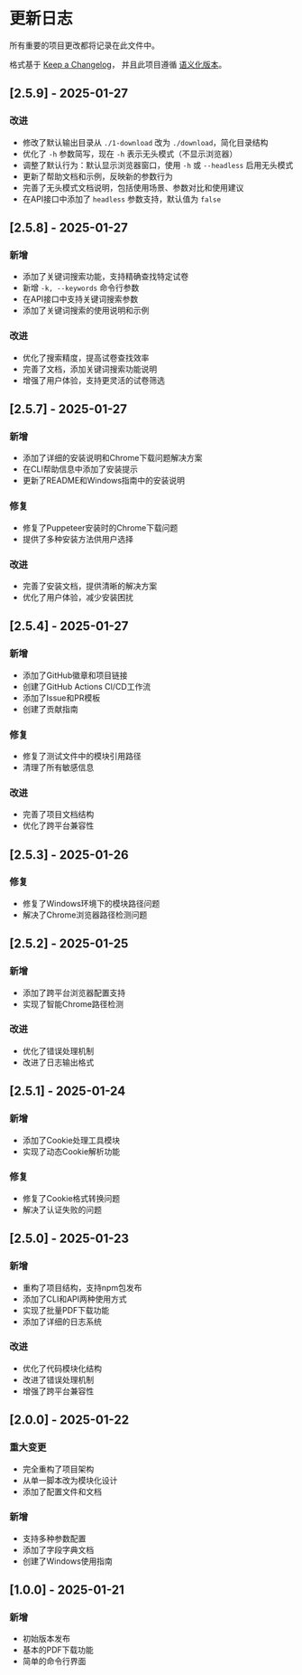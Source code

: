 # 更新日志

所有重要的项目更改都将记录在此文件中。

格式基于 [Keep a Changelog](https://keepachangelog.com/zh-CN/1.0.0/)，
并且此项目遵循 [语义化版本](https://semver.org/lang/zh-CN/)。

## [2.5.9] - 2025-01-27

### 改进
- 修改了默认输出目录从 `./1-download` 改为 `./download`，简化目录结构
- 优化了 `-h` 参数简写，现在 `-h` 表示无头模式（不显示浏览器）
- 调整了默认行为：默认显示浏览器窗口，使用 `-h` 或 `--headless` 启用无头模式
- 更新了帮助文档和示例，反映新的参数行为
- 完善了无头模式文档说明，包括使用场景、参数对比和使用建议
- 在API接口中添加了 `headless` 参数支持，默认值为 `false`

## [2.5.8] - 2025-01-27

### 新增
- 添加了关键词搜索功能，支持精确查找特定试卷
- 新增 `-k, --keywords` 命令行参数
- 在API接口中支持关键词搜索参数
- 添加了关键词搜索的使用说明和示例

### 改进
- 优化了搜索精度，提高试卷查找效率
- 完善了文档，添加关键词搜索功能说明
- 增强了用户体验，支持更灵活的试卷筛选

## [2.5.7] - 2025-01-27

### 新增
- 添加了详细的安装说明和Chrome下载问题解决方案
- 在CLI帮助信息中添加了安装提示
- 更新了README和Windows指南中的安装说明

### 修复
- 修复了Puppeteer安装时的Chrome下载问题
- 提供了多种安装方法供用户选择

### 改进
- 完善了安装文档，提供清晰的解决方案
- 优化了用户体验，减少安装困扰

## [2.5.4] - 2025-01-27

### 新增
- 添加了GitHub徽章和项目链接
- 创建了GitHub Actions CI/CD工作流
- 添加了Issue和PR模板
- 创建了贡献指南

### 修复
- 修复了测试文件中的模块引用路径
- 清理了所有敏感信息

### 改进
- 完善了项目文档结构
- 优化了跨平台兼容性

## [2.5.3] - 2025-01-26

### 修复
- 修复了Windows环境下的模块路径问题
- 解决了Chrome浏览器路径检测问题

## [2.5.2] - 2025-01-25

### 新增
- 添加了跨平台浏览器配置支持
- 实现了智能Chrome路径检测

### 改进
- 优化了错误处理机制
- 改进了日志输出格式

## [2.5.1] - 2025-01-24

### 新增
- 添加了Cookie处理工具模块
- 实现了动态Cookie解析功能

### 修复
- 修复了Cookie格式转换问题
- 解决了认证失败的问题

## [2.5.0] - 2025-01-23

### 新增
- 重构了项目结构，支持npm包发布
- 添加了CLI和API两种使用方式
- 实现了批量PDF下载功能
- 添加了详细的日志系统

### 改进
- 优化了代码模块化结构
- 改进了错误处理机制
- 增强了跨平台兼容性

## [2.0.0] - 2025-01-22

### 重大变更
- 完全重构了项目架构
- 从单一脚本改为模块化设计
- 添加了配置文件和文档

### 新增
- 支持多种参数配置
- 添加了字段字典文档
- 创建了Windows使用指南

## [1.0.0] - 2025-01-21

### 新增
- 初始版本发布
- 基本的PDF下载功能
- 简单的命令行界面

